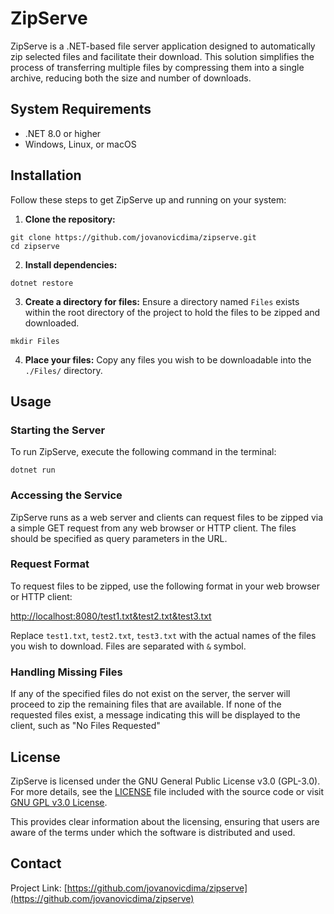 
# ZipServe

ZipServe is a .NET-based file server application designed to automatically zip selected files and facilitate their download. This solution simplifies the process of transferring multiple files by compressing them into a single archive, reducing both the size and number of downloads.

## System Requirements

- .NET 8.0 or higher
- Windows, Linux, or macOS

## Installation

Follow these steps to get ZipServe up and running on your system:

1. **Clone the repository:**
```
git clone https://github.com/jovanovicdima/zipserve.git
cd zipserve
```

2. **Install dependencies:**
```
dotnet restore
```

3. **Create a directory for files:**
   Ensure a directory named `Files` exists within the root directory of the project to hold the files to be zipped and downloaded.
```
mkdir Files
```

4. **Place your files:**
   Copy any files you wish to be downloadable into the `./Files/` directory.

## Usage

### Starting the Server

To run ZipServe, execute the following command in the terminal:
```
dotnet run
```

### Accessing the Service

ZipServe runs as a web server and clients can request files to be zipped via a simple GET request from any web browser or HTTP client. The files should be specified as query parameters in the URL.

### Request Format

To request files to be zipped, use the following format in your web browser or HTTP client:

[http://localhost:8080/test1.txt&test2.txt&test3.txt](http://localhost:8080/test1.txt&test2.txt&test3.txt)

Replace `test1.txt`, `test2.txt`, `test3.txt` with the actual names of the files you wish to download. Files are separated with `&` symbol.

### Handling Missing Files

If any of the specified files do not exist on the server, the server will proceed to zip the remaining files that are available. If none of the requested files exist, a message indicating this will be displayed to the client, such as "No Files Requested"

## License

ZipServe is licensed under the GNU General Public License v3.0 (GPL-3.0). For more details, see the [LICENSE](https://github.com/jovanovicdima/zipserve/blob/master/LICENSE) file included with the source code or visit [GNU GPL v3.0 License](https://www.gnu.org/licenses/gpl-3.0.html).

This provides clear information about the licensing, ensuring that users are aware of the terms under which the software is distributed and used.

## Contact

Project Link: [https://github.com/jovanovicdima/zipserve](https://github.com/jovanovicdima/zipserve)
